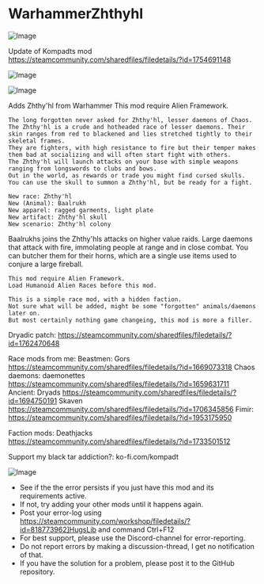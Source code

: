 # WarhammerZhthyhl

![Image](https://i.imgur.com/buuPQel.png)

Update of Kompadts mod https://steamcommunity.com/sharedfiles/filedetails/?id=1754691148

![Image](https://i.imgur.com/pufA0kM.png)

	
![Image](https://i.imgur.com/Z4GOv8H.png)

Adds Zhthy'hl from Warhammer
    This mod require Alien Framework.

    The long forgotten never asked for Zhthy'hl, lesser daemons of Chaos.
    The Zhthy'hl is a crude and hotheaded race of lesser daemons. Their skin ranges from red to blackened and lies stretched tightly to their skeletal frames.
    They are fighters, with high resistance to fire but their temper makes them bad at socializing and will often start fight with others.
    The Zhthy'hl will launch attacks on your base with simple weapons ranging from longswords to clubs and bows.
    Out in the world, as rewards or trade you might find cursed skulls. You can use the skull to summon a Zhthy'hl, but be ready for a fight.

    New race: Zhthy'hl
    New (Animal): Baalrukh
    New apparel: ragged garments, light plate
    New artifact: Zhthy'hl skull
    New scenario: Zhthy'hl colony

Baalrukhs joins the Zhthy'hls attacks on higher value raids. Large daemons that attack with fire, immolating people at range and in close combat.
You can butcher them for their horns, which are a single use items used to conjure a large fireball.

    This mod require Alien Framework.
    Load Humanoid Alien Races before this mod.
    
    This is a simple race mod, with a hidden faction.
    Not sure what will be added, might be some "forgotten" animals/daemons later on.
    But most certainly nothing game changeing, this mod is more a filler.

Dryadic patch:
https://steamcommunity.com/sharedfiles/filedetails/?id=1762470648

Race mods from me:
Beastmen: Gors
https://steamcommunity.com/sharedfiles/filedetails/?id=1669073318
Chaos daemons: daemonettes
https://steamcommunity.com/sharedfiles/filedetails/?id=1659631711
Ancient: Dryads
https://steamcommunity.com/sharedfiles/filedetails/?id=1694750191
Skaven
https://steamcommunity.com/sharedfiles/filedetails/?id=1706345856
Fimir:
https://steamcommunity.com/sharedfiles/filedetails/?id=1953175950

Faction mods:
Deathjacks
https://steamcommunity.com/sharedfiles/filedetails/?id=1733501512

Support my black tar addiction?: 
ko-fi.com/kompadt

![Image](https://i.imgur.com/PwoNOj4.png)



-  See if the the error persists if you just have this mod and its requirements active.
-  If not, try adding your other mods until it happens again.
-  Post your error-log using https://steamcommunity.com/workshop/filedetails/?id=818773962]HugsLib and command Ctrl+F12
-  For best support, please use the Discord-channel for error-reporting.
-  Do not report errors by making a discussion-thread, I get no notification of that.
-  If you have the solution for a problem, please post it to the GitHub repository.


